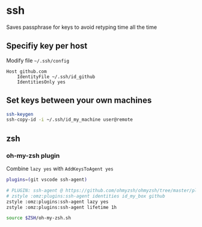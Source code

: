 # ssh
Saves passphrase for keys to avoid retyping time all the time


## Specifiy key per host
Modify file `~/.ssh/config`
```
Host github.com
	IdentityFile ~/.ssh/id_github
	IdentitiesOnly yes
```


## Set keys between your own machines
```bash
ssh-keygen
ssh-copy-id -i ~/.ssh/id_my_machine user@remote
```


## zsh
### oh-my-zsh plugin
Combine `lazy yes` with `AddKeysToAgent yes`
```bash
plugins=(git vscode ssh-agent)

# PLUGIN: ssh-agent @ https://github.com/ohmyzsh/ohmyzsh/tree/master/plugins/ssh-agent
# zstyle :omz:plugins:ssh-agent identities id_my_box github
zstyle :omz:plugins:ssh-agent lazy yes
zstyle :omz:plugins:ssh-agent lifetime 1h

source $ZSH/oh-my-zsh.sh
```
